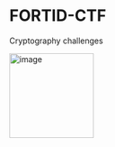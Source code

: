 # FORTID-CTF
Cryptography challenges 

<img width="150" height="150" alt="image" src="https://github.com/user-attachments/assets/c5092746-600f-48a3-9e0e-7566f747c33b" />
